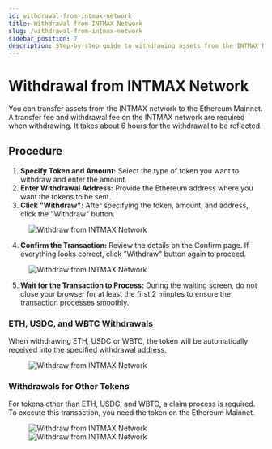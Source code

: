 ```yaml
---
id: withdrawal-from-intmax-network
title: Withdrawal from INTMAX Network
slug: /withdrawal-from-intmax-network
sidebar_position: 7
description: Step-by-step guide to withdrawing assets from the INTMAX Network.
---
```


# Withdrawal from INTMAX Network

You can transfer assets from the INTMAX network to the Ethereum Mainnet. A transfer fee and withdrawal fee on the INTMAX network are required when withdrawing. It takes about 6 hours for the withdrawal to be reflected.

## Procedure

1. **Specify Token and Amount:**
  Select the type of token you want to withdraw and enter the amount.
2. **Enter Withdrawal Address:**
  Provide the Ethereum address where you want the tokens to be sent.
3. **Click "Withdraw":**
  After specifying the token, amount, and address, click the "Withdraw" button.

<figure><img src="/img/user-guides/withdrawal_from_intmax_network_10.webp" alt="Withdraw from INTMAX Network" /></figure>

4. **Confirm the Transaction:**
  Review the details on the Confirm page. If everything looks correct, click "Withdraw" button again to proceed.

<figure><img src="/img/user-guides/withdrawal_from_intmax_network_20.webp" alt="Withdraw from INTMAX Network" /></figure>

5. **Wait for the Transaction to Process:**
  During the waiting screen, do not close your browser for at least the first 2 minutes to ensure the transaction processes smoothly.

### ETH, USDC, and WBTC Withdrawals

When withdrawing ETH, USDC or WBTC, the token will be automatically received into the specified withdrawal address.

<figure><img src="/img/user-guides/withdrawal_from_intmax_network_30.webp" alt="Withdraw from INTMAX Network" /></figure>

### Withdrawals for Other Tokens

For tokens other than ETH, USDC, and WBTC, a claim process is required. To execute this transaction, you need the token on the Ethereum Mainnet.

<figure>
  <img src="/img/user-guides/withdrawal_from_intmax_network_40.webp" alt="Withdraw from INTMAX Network" />
  <img src="/img/user-guides/withdrawal_from_intmax_network_50.webp" alt="Withdraw from INTMAX Network" />
</figure>

